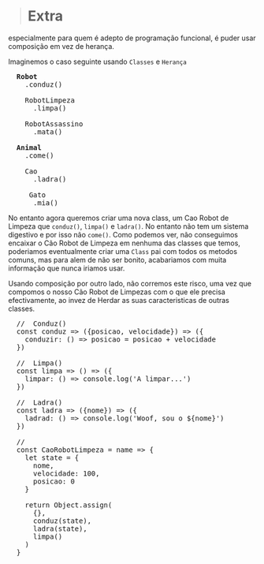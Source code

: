 > # Extra



especialmente para quem é adepto de programação funcional, é puder usar composição em vez de herança.

Imaginemos o caso seguinte usando `Classes` e `Herança`

<pre>
  <b>Robot</b>
    .conduz()
    
    RobotLimpeza
      .limpa()
      
    RobotAssassino
      .mata()
      
  <b>Animal</b>
    .come()
    
    Cao
      .ladra()
      
     Gato
      .mia()
</pre>

No entanto agora queremos criar uma nova class, um Cao Robot de Limpeza que `conduz()`, `limpa()` e `ladra()`. No entanto não tem um sistema digestivo e por isso não `come()`. Como podemos ver, não conseguimos encaixar o Cão Robot de Limpeza em nenhuma das classes que temos, poderiamos eventualmente criar uma `Class` pai com todos os metodos comuns, mas para alem de não ser bonito, acabariamos com muita informação que nunca iriamos usar.

Usando composição por outro lado, não corremos este risco, uma vez que compomos o nosso Cão Robot de Limpezas com o que ele precisa efectivamente, ao invez de Herdar as suas caracteristicas de outras classes.

<pre>
  //  Conduz()
  const conduz => ({posicao, velocidade}) => ({
    conduzir: () => posicao = posicao + velocidade
  })
  
  //  Limpa()
  const limpa => () => ({
    limpar: () => console.log('A limpar...')
  })
  
  //  Ladra()
  const ladra => ({nome}) => ({
    ladrad: () => console.log('Woof, sou o ${nome}')
  })
  
  //
  const CaoRobotLimpeza = name => {
    let state = {
      nome,
      velocidade: 100,
      posicao: 0
    }
    
    return Object.assign(
      {},
      conduz(state),
      ladra(state),
      limpa()
    )
  }
</pre>
